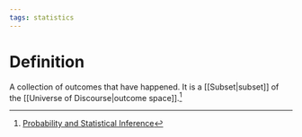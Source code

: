 ```yaml
---
tags: statistics
---
```


# Definition

A collection of outcomes that have happened. It is a [[Subset|subset]] of the [[Universe of Discourse|outcome space]].[^1]

[^1]: [Probability and Statistical Inference](zotero://open-pdf/library/items/RM5FREYV?page=11)